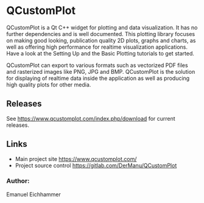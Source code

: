 # QCustomPlot

QCustomPlot is a Qt C++ widget for plotting and data visualization. It has no further dependencies and is well documented. This plotting library focuses on making good looking, publication quality 2D plots, graphs and charts, as well as offering high performance for realtime visualization applications. Have a look at the Setting Up and the Basic Plotting tutorials to get started.

QCustomPlot can export to various formats such as vectorized PDF files and rasterized images like PNG, JPG and BMP. QCustomPlot is the solution for displaying of realtime data inside the application as well as producing high quality plots for other media.

## Releases
See <https://www.qcustomplot.com/index.php/download> for current releases.


## Links
* Main project site       <https://www.qcustomplot.com/>
* Project source control  <https://gitlab.com/DerManu/QCustomPlot>

### Author:
Emanuel Eichhammer
